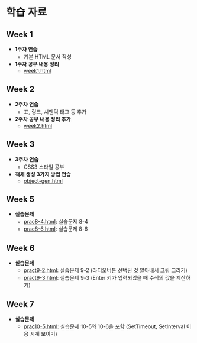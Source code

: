 # 학습 자료

## Week 1
- **1주차 연습**
  - 기본 HTML 문서 작성
- **1주차 공부 내용 정리**
  - [week1.html](week1.html)

## Week 2
- **2주차 연습**
  - 표, 링크, 시맨틱 태그 등 추가
- **2주차 공부 내용 정리 추가**
  - [week2.html](week2.html)

## Week 3
- **3주차 연습**
  - CSS3 스타일 공부
- **객체 생성 3가지 방법 연습**
  - [object-gen.html](object-gen.html)

## Week 5
- **실습문제**
  - [prac8-4.html](prac8-4.html): 실습문제 8-4
  - [prac8-6.html](prac8-6.html): 실습문제 8-6

## Week 6
- **실습문제**
  - [pract9-2.html](pract9-2.html): 실습문제 9-2 (라디오버튼 선택된 것 알아내서 그림 그리기)
  - [pract9-3.html](pract9-3.html): 실습문제 9-3 (Enter 키가 입력되었을 때 수식의 값을 계산하기)

## Week 7
- **실습문제**
  - [prac10-5.html](prac10-5.html): 실습문제 10-5와 10-6을 포함 (SetTimeout, SetInterval 이용 시계 보이기)
